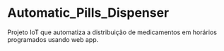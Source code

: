 # Automatic_Pills_Dispenser
Projeto IoT que automatiza a distribuição de medicamentos em horários programados usando web app.
